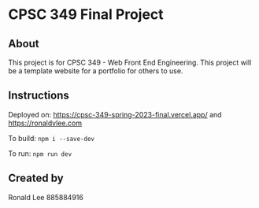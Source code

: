 # CPSC 349 Final Project

## About

This project is for CPSC 349 - Web Front End Engineering. This project will be a template website for a portfolio for others to use.

## Instructions

Deployed on: https://cpsc-349-spring-2023-final.vercel.app/ and https://ronaldvlee.com

To build: `npm i --save-dev`

To run: `npm run dev`

## Created by

Ronald Lee 885884916